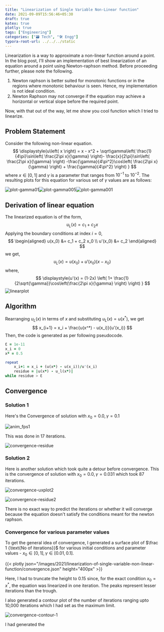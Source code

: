 ```yaml
---
title: "Linearization of Single Variable Non-Linear function"
date: 2021-09-09T15:56:46+05:30
draft: true
katex: true
plotly: true
tags: ["Engineering"]
categories: ["🗃️ Tech", "🛠 Engg"]
typora-root-url: ../../../static
---
```


Linearization is a way to approximate a non-linear function around a point. In the blog post, I'll show an implementation of best linearization of an equation around a point using Newton-raphson method. Before proceeding further, please note the following.

1. Newton raphson is better suited for monotonic functions or in the regions where monotonic behaviour is seen. Hence, my implementation is not ideal condition.
2. Newton Raphson may not converge if the equation may achieve a horizontal or vertical slope before the required point.

Now, with that out of the way, let me show you cool function which I tried to linearize. 

## Problem Statement

Consider the following non-linear equation.
$$
\displaystyle{u\left( x \right) = x - x^2 + \sqrt\gamma\left( \frac{1}{4\pi}\sin\left( \frac{2\pi x}{\gamma} \right)- \frac{x}{2\pi}\sin\left( \frac{2\pi x}{\gamma} \right) -\frac{\gamma}{4\pi^2}\cos\left( \frac{2\pi x}{\gamma} \right) + \frac{\gamma}{4\pi^2} \right) }
$$
where $x \in [0,1]$ and $\gamma$ is a parameter that ranges from $10^{-1}$ to $10^{-2}$. The resulting plots for this equation for various set of $\gamma$ values are as follows:

![plot-gamma01](/images/2021/linearization-of-single-variable-non-linear-function/plot-gamma01.png)![plot-gamma005](/images/2021/linearization-of-single-variable-non-linear-function/plot-gamma005.png)![plot-gamma001](/images/2021/linearization-of-single-variable-non-linear-function/plot-gamma001.png)

## Derivation of linear equation

The linearized equation is of the form,
$$
\displaystyle{u_L(x) = c_1 + c_2 x}
$$
Applying the boundary conditions at index $i=0$,
$$
\begin{aligned}
	u(x_0) &= c_1 + c_2 x_0 \\
	u'(x_0) &= c_2
  \end{aligned}
$$
we get,
$$
\displaystyle{u_L(x) = u(x_0) + u'(x_0)(x-x_0)}
$$
where,
$$
\displaystyle{u'(x) = (1-2x) \left( 1+ \frac{1}{2\sqrt{\gamma}}\cos\left(\frac{2\pi x}{\gamma} \right) \right) }
$$
![linearplot](/images/2021/linearization-of-single-variable-non-linear-function/linearplot.png)

## Algorithm

Rearranging $u_L(x)$ in terms of $x$ and substituting $u_L(x) = u(x^*)$, we get
$$
x_{i+1} = x_i + \frac{u(x^*) - u(x_i)}{u'(x_i)}
$$
Then, the code is generated as per following pseudocode.

```fortran
Ɛ = 1e-11
x_i = 0
x* = 0.5

repeat
	x_i+1 = x_i + (u(x*) - u(x_i))/u'(x_i)
	residue = |u(x*) - u_l(x*)|
while residue > Ɛ
```

## Convergence

### Solution 1

Here's the Convergence of solution with $x_0=0.0, \gamma=0.1$

![anim_fps1](/images/2021/linearization-of-single-variable-non-linear-function/anim_fps1.gif)

This was done in 17 iterations.

![convergence-residue](/images/2021/linearization-of-single-variable-non-linear-function/convergence-residue.png)

### Solution 2

Here is another solution which took quite a detour before convergence. This is the convergence of solution with $x_0=0.0, \gamma=0.031$ which took 87 iterations.

![convergence-uxplot2](/images/2021/linearization-of-single-variable-non-linear-function/convergence-uxplot2.png)

![convergence-residue2](/images/2021/linearization-of-single-variable-non-linear-function/convergence-residue2.png)

There is no exact way to predict the iterations or whether it will converge because the equation doesn't satisfy the conditions meant for the newton raphson.

### Convergence for various parameter values

To get the general idea of convergence, I generated a surface plot of $\frac 1 {\text{No of iterations}}$ for various initial conditions and parameter values - $x_0\in[0,1], \gamma\in[0.01, 0.1]$.

{{< plotly json="/images/2021/linearization-of-single-variable-non-linear-function/convergence.json" height="400px" >}}

Here, I had to truncate the height to 0.15 since, for the exact condition $x_0 = x^*$, the equation was linearized in one iteration. The peaks represent lesser iterations than the trough.

I also generated a contour plot of the number of iterations ranging upto 10,000 iterations which I had set as the maximum limit.

![convergence-contour-1](/images/2021/linearization-of-single-variable-non-linear-function/convergence-contour-1.png)

I had generated the 

